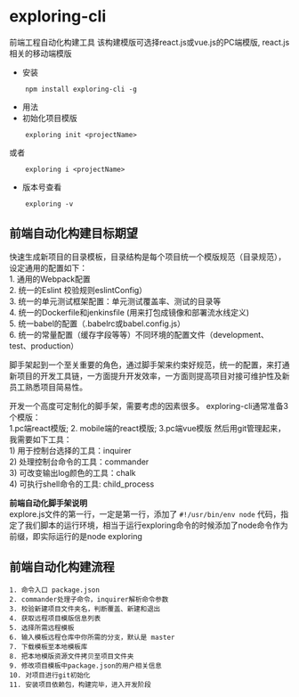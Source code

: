 # exploring-cli

前端工程自动化构建工具
该构建模版可选择react.js或vue.js的PC端模版, react.js相关的移动端模版

* 安装 
```
    npm install exploring-cli -g
```    

* 用法
* 初始化项目模版
```
    exploring init <projectName>
```
或者
```
    exploring i <projectName>
```

* 版本号查看
```
    exploring -v
```    

## 前端自动化构建目标期望
快速生成新项目的目录模板，目录结构是每个项目统一个模版规范（目录规范），设定通用的配置如下：  
    1. 通用的Webpack配置  
    2. 统一的Eslint 校验规则eslintConfig）   
    3. 统一的单元测试框架配置：单元测试覆盖率、测试的目录等   
    4. 统一的Dockerfile和jenkinsfile (用来打包成镜像和部署流水线定义)   
    5. 统一babel的配置（.babelrc或babel.config.js）   
    6. 统一的常量配置（缓存字段等等）不同环境的配置文件（development、test、production）   

脚手架起到一个至关重要的角色，通过脚手架来约束好规范，统一的配置，来打通新项目的开发工具链，一方面提升开发效率，一方面则提高项目对接可维护性及新员工熟悉项目简易性。

开发一个高度可定制化的脚手架，需要考虑的因素很多。 exploring-cli通常准备3个模版：  
    1.pc端react模版;   2. mobile端的react模版;   3.pc端vue模版 
然后用git管理起来，我需要如下工具：  \
    1) 用于控制台选择的工具：inquirer  \
    2) 处理控制台命令的工具：commander \
    3) 可改变输出log颜色的工具：chalk  \
    4) 可执行shell命令的工具: child_process   

**前端自动化脚手架说明**    
explore.js文件的第一行，一定是第一行，添加了
`#!/usr/bin/env node`
代码，指定了我们脚本的运行环境，相当于运行exploring命令的时候添加了node命令作为前缀，即实际运行的是node exploring

## 前端自动化构建流程  
    1. 命令入口 package.json  
    2. commander处理子命令，inquirer解析命令参数  
    3. 校验新建项目文件夹名，判断覆盖、新建和退出  
    4. 获取远程项目模版信息列表   
    5. 选择所需远程模板  
    6. 输入模板远程仓库中你所需的分支，默认是 master  
    7. 下载模板至本地模板库                        
    8. 把本地模版资源文件拷贝至项目文件夹             
    9. 修改项目模板中package.json的用户相关信息      
    10. 对项目进行git初始化                    
    11. 安装项目依赖包，构建完毕，进入开发阶段  
